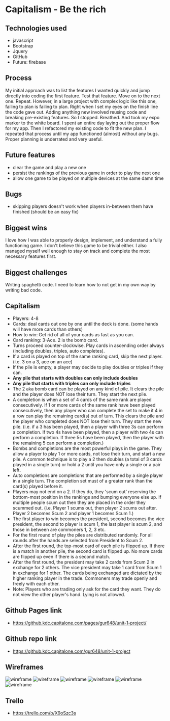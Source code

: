 # Capitalism - Be the rich

## Technologies used
- javascript
- Bootstrap
- Jquery
- GitHub
- Future: firebase

## Process
My initial approach was to list the features I wanted quickly and jump directly into coding the first feature. Test that feature. Move on to the next one. Repeat.
However, in a large project with complex logic like this one, failing to plan is failing to plan. Right when I set my eyes on the finish line the code gave out. Adding anything new involved reusing code and breaking pre-existing features. So I stopped. Breathed. And took my expo marker to the white board.
I spent an entire day laying out the proper flow for my app. Then I refactored my existing code to fit the new plan. I repeated that process until my app functioned (almost) without any bugs.
Proper planning is underrated and very useful.

## Future features
- clear the game and play a new one
- persist the rankings of the previous game in order to play the next one
- allow one game to be played on multiple devices at the same damn time

## Bugs
- skipping players doesn't work when players in-between them have finished (should be an easy fix)

## Biggest wins
I love how I was able to properly design, implement, and understand a fully functioning game. I don't believe this game to be trivial either. I also managed myself well enough to stay on track and complete the most necessary features first.

## Biggest challenges
Writing spaghetti code. I need to learn how to not get in my own way by writing bad code.

## Capitalism
- Players: 4-8
- Cards: deal cards out one by one until the deck is done. (some hands will have more cards than others)
- How to win: Get rid of all of your cards as fast as you can.
- Card ranking: 3-Ace. 2 is the bomb card.
- Turns proceed counter-clockwise. Play cards in ascending order always (including doubles, triples, auto completes).
- If a card is played on top of the same ranking card, skip the next player. (i.e. 3 on a 3, ace on an ace)
- If the pile is empty, a player may decide to play doubles or triples if they can.
- **Any pile that starts with doubles can only include doubles**
- **Any pile that starts with triples can only include triples**
- The 2 aka bomb card can be played on any kind of pile. It clears the pile and the player does NOT lose their turn. They start the next pile.
- A completion is when a set of 4 cards of the same rank are played consecutively. If 1 or more cards of the same rank have been played consecutively, then any player who can complete the set to make it 4 in a row can play the remaining card(s) out of turn. This clears the pile and the player who completed does NOT lose their turn. They start the new pile. (i.e. if a 3 has been played, then a player with three 3s can perform a completion. If two 4s have been played, then a player with two 4s can perform a completion. If three 5s have been played, then the player with the remaining 5 can perform a completion.)
- Bombs and completions are the most powerful plays in the game. They allow a player to play 1 or more cards, not lose their turn, and start a new pile. A common technique is to play a 2 then doubles (a total of 3 cards played in a single turn) or hold a 2 until you have only a single or a pair left.
- Auto completions are completions that are performed by a single player in a single turn. The completion set must of a greater rank than the card(s) played before it.
- Players may not end on a 2. If they do, they 'scum out' reserving the bottom-most position in the rankings and bumping everyone else up. If multiple people scum out then they are placed in the order they scummed out. (i.e. Player 1 scums out, then player 2 scums out after. Player 2 becomes Scum 2 and player 1 becomes Scum 1.)
- The first player to win becomes the president, second becomes the vice president, the second to player is scum 1, the last player is scum 2, and those in between are commoners 1, 2, 3 etc.
- For the first round of play the piles are distributed randomly. For all rounds after the hands are selected from President to Scum 2.
- After the first round, the top-most card of each pile is flipped up. If there is a match in another pile, the second card is flipped up. No more cards are flipped up even if there is a second match.
- After the first round, the president may take 2 cards from Scum 2 in exchange for 2 others. The vice president may take 1 card from Scum 1 in exchange for 1 other. The cards being exchanged are dictated by the higher ranking player in the trade. Commoners may trade openly and freely with each other.
- Note: Players who are trading only ask for the card they want. They do not view the other player's hand. Lying is not allowed.


## Github Pages link
- https://github.kdc.capitalone.com/pages/gur648/unit-1-project/

## Github repo link
- https://github.kdc.capitalone.com/gur648/unit-1-project

## Wireframes
![wireframe](./wireframes/wireframe1.jpg)
![wireframe](./wireframes/wireframe2.jpg)
![wireframe](./wireframes/wireframe3.jpg)
![wireframe](./wireframes/wireframe4.jpg)
![wireframe](./wireframes/wireframe5.jpg)
![wireframe](./wireframes/wireframe6.jpg)

## Trello
- https://trello.com/b/X9oSzc3s
